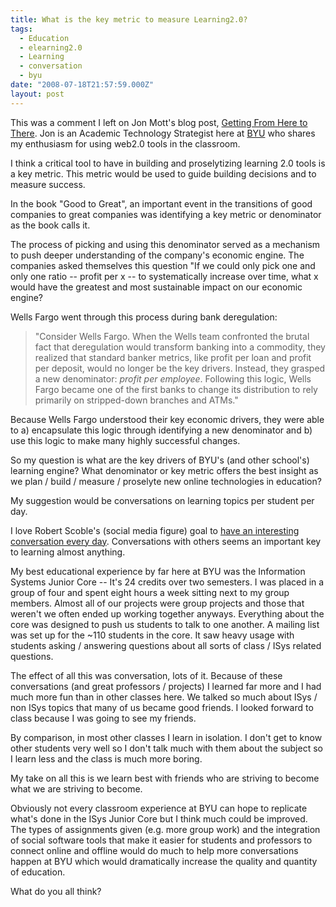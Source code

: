 ```yaml
---
title: What is the key metric to measure Learning2.0?
tags:
  - Education
  - elearning2.0
  - Learning
  - conversation
  - byu
date: "2008-07-18T21:57:59.000Z"
layout: post
---
```


This was a comment I left on Jon Mott's blog post, [Getting From Here to There][0]. Jon is an Academic Technology Strategist here at [BYU][1] who shares my enthusiasm for using web2.0 tools in the classroom.

I think a critical tool to have in building and proselytizing learning 2.0 tools is a key metric. This metric would be used to guide building decisions and to measure success.

In the book "Good to Great", an important event in the transitions of good companies to great companies was identifying a key metric or denominator as the book calls it.

The process of picking and using this denominator served as a mechanism to push deeper understanding of the company's economic engine. The companies asked themselves this question "If we could only pick one and only one ratio -- profit per x -- to systematically increase over time, what x would have the greatest and most sustainable impact on our economic engine?

Wells Fargo went through this process during bank deregulation:

> "Consider Wells Fargo. When the Wells team confronted the brutal fact that deregulation would transform banking into a commodity, they realized that standard banker metrics, like profit per loan and profit per deposit, would no longer be the key drivers. Instead, they grasped a new denominator: _profit per employee_. Following this logic, Wells Fargo became one of the first banks to change its distribution to rely primarily on stripped-down branches and ATMs."
> 

Because Wells Fargo understood their key economic drivers, they were able to a) encapsulate this logic through identifying a new denominator and b) use this logic to make many highly successful changes.

So my question is what are the key drivers of BYU's (and other school's) learning engine? What denominator or key metric offers the best insight as we plan / build / measure / proselyte new online technologies in education?

My suggestion would be conversations on learning topics per student per day.

I love Robert Scoble's (social media figure) goal to [have an interesting conversation every day][2]. Conversations with others seems an important key to learning almost anything.

My best educational experience by far here at BYU was the Information Systems Junior Core -- It's 24 credits over two semesters. I was placed in a group of four and spent eight hours a week sitting next to my group members. Almost all of our projects were group projects and those that weren't we often ended up working together anyways. Everything about the core was designed to push us students to talk to one another. A mailing list was set up for the ~110 students in the core. It saw heavy usage with students asking / answering questions about all sorts of class / ISys related questions.

The effect of all this was conversation, lots of it. Because of these conversations (and great professors / projects) I learned far more and I had much more fun than in other classes here. We talked so much about ISys / non ISys topics that many of us became good friends. I looked forward to class because I was going to see my friends.

By comparison, in most other classes I learn in isolation. I don't get to know other students very well so I don't talk much with them about the subject so I learn less and the class is much more boring.

My take on all this is we learn best with friends who are striving to become what we are striving to become.

Obviously not every classroom experience at BYU can hope to replicate what's done in the ISys Junior Core but I think much could be improved. The types of assignments given (e.g. more group work) and the integration of social software tools that make it easier for students and professors to connect online and offline would do much to help more conversations happen at BYU which would dramatically increase the quality and quantity of education.

What do you all think?


[0]: http://www.jonmott.com/blog/?p=17#comment-937077
[1]: http://byu.edu
[2]: http://scobleizer.com/2008/04/10/not-productive-enough-turn-off-the-internet/
